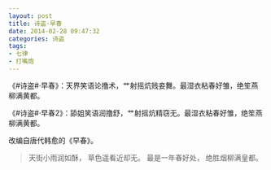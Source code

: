 ```yaml
---
layout: post
title: 诗盗·早春
date: 2014-02-28 09:47:32
categories: 诗盗
tags:
- 七律
- 打嘴炮
---
```

《#诗盗#·早春》：天界笑语论撸术，艹射摇炕贱妾舞。最湿衣粘春好雏，绝笙燕柳满黄都。

《#诗盗#·早春2》：舔姐笑语润撸舒，艹射摇炕精窃无。最湿衣粘春好雏，绝笙燕柳满黄都。 

改编自唐代韩愈的《早春》。

> 天街小雨润如酥，
> 草色遥看近却无。
> 最是一年春好处，
> 绝胜烟柳满皇都。
